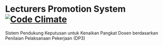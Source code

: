 # Lecturers Promotion System [![Code Climate](https://codeclimate.com/github/AankTia/lecturers_promotion_system/badges/gpa.svg)](https://codeclimate.com/github/AankTia/lecturers_promotion_system)
Sistem Pendukung Keputusan untuk Kenaikan Pangkat Dosen berdasarkan Penilaian Pelaksanaan Pekerjaan (DP3)